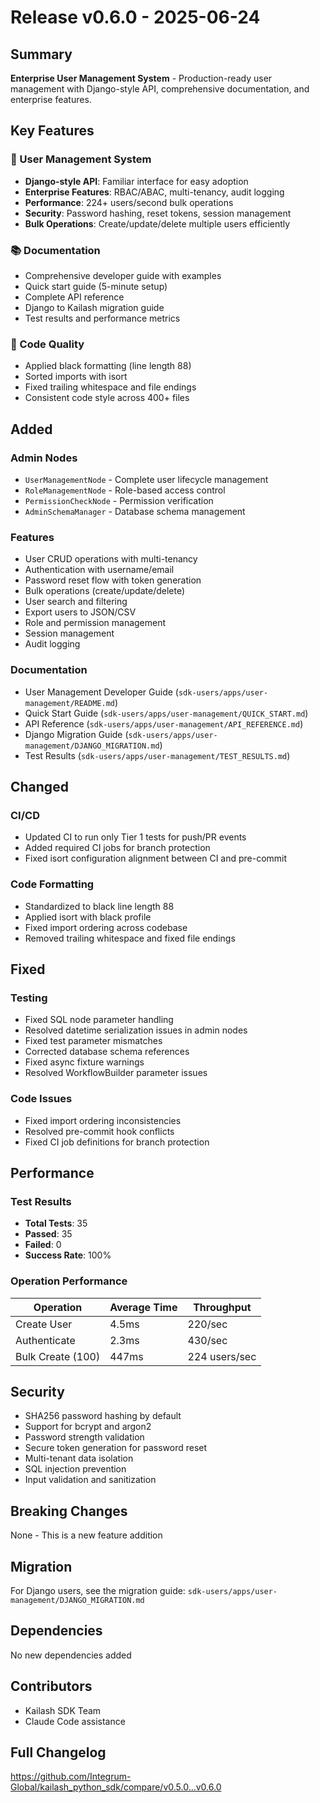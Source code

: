 # Release v0.6.0 - 2025-06-24

## Summary
**Enterprise User Management System** - Production-ready user management with Django-style API, comprehensive documentation, and enterprise features.

## Key Features

### 🚀 User Management System
- **Django-style API**: Familiar interface for easy adoption
- **Enterprise Features**: RBAC/ABAC, multi-tenancy, audit logging
- **Performance**: 224+ users/second bulk operations
- **Security**: Password hashing, reset tokens, session management
- **Bulk Operations**: Create/update/delete multiple users efficiently

### 📚 Documentation
- Comprehensive developer guide with examples
- Quick start guide (5-minute setup)
- Complete API reference
- Django to Kailash migration guide
- Test results and performance metrics

### 🔧 Code Quality
- Applied black formatting (line length 88)
- Sorted imports with isort
- Fixed trailing whitespace and file endings
- Consistent code style across 400+ files

## Added

### Admin Nodes
- `UserManagementNode` - Complete user lifecycle management
- `RoleManagementNode` - Role-based access control
- `PermissionCheckNode` - Permission verification
- `AdminSchemaManager` - Database schema management

### Features
- User CRUD operations with multi-tenancy
- Authentication with username/email
- Password reset flow with token generation
- Bulk operations (create/update/delete)
- User search and filtering
- Export users to JSON/CSV
- Role and permission management
- Session management
- Audit logging

### Documentation
- User Management Developer Guide (`sdk-users/apps/user-management/README.md`)
- Quick Start Guide (`sdk-users/apps/user-management/QUICK_START.md`)
- API Reference (`sdk-users/apps/user-management/API_REFERENCE.md`)
- Django Migration Guide (`sdk-users/apps/user-management/DJANGO_MIGRATION.md`)
- Test Results (`sdk-users/apps/user-management/TEST_RESULTS.md`)

## Changed

### CI/CD
- Updated CI to run only Tier 1 tests for push/PR events
- Added required CI jobs for branch protection
- Fixed isort configuration alignment between CI and pre-commit

### Code Formatting
- Standardized to black line length 88
- Applied isort with black profile
- Fixed import ordering across codebase
- Removed trailing whitespace and fixed file endings

## Fixed

### Testing
- Fixed SQL node parameter handling
- Resolved datetime serialization issues in admin nodes
- Fixed test parameter mismatches
- Corrected database schema references
- Fixed async fixture warnings
- Resolved WorkflowBuilder parameter issues

### Code Issues
- Fixed import ordering inconsistencies
- Resolved pre-commit hook conflicts
- Fixed CI job definitions for branch protection

## Performance

### Test Results
- **Total Tests**: 35
- **Passed**: 35
- **Failed**: 0
- **Success Rate**: 100%

### Operation Performance
| Operation | Average Time | Throughput |
|-----------|-------------|------------|
| Create User | 4.5ms | 220/sec |
| Authenticate | 2.3ms | 430/sec |
| Bulk Create (100) | 447ms | 224 users/sec |

## Security
- SHA256 password hashing by default
- Support for bcrypt and argon2
- Password strength validation
- Secure token generation for password reset
- Multi-tenant data isolation
- SQL injection prevention
- Input validation and sanitization

## Breaking Changes
None - This is a new feature addition

## Migration
For Django users, see the migration guide: `sdk-users/apps/user-management/DJANGO_MIGRATION.md`

## Dependencies
No new dependencies added

## Contributors
- Kailash SDK Team
- Claude Code assistance

## Full Changelog
https://github.com/Integrum-Global/kailash_python_sdk/compare/v0.5.0...v0.6.0
